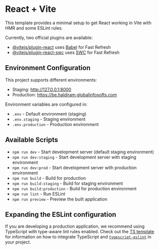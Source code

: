 # React + Vite

This template provides a minimal setup to get React working in Vite with HMR and some ESLint rules.

Currently, two official plugins are available:

- [@vitejs/plugin-react](https://github.com/vitejs/vite-plugin-react/blob/main/packages/plugin-react) uses [Babel](https://babeljs.io/) for Fast Refresh
- [@vitejs/plugin-react-swc](https://github.com/vitejs/vite-plugin-react/blob/main/packages/plugin-react-swc) uses [SWC](https://swc.rs/) for Fast Refresh

## Environment Configuration

This project supports different environments:
- Staging: http://127.0.0.1:8000
- Production: https://be.haldiram.globalinfosofts.com

Environment variables are configured in:
- `.env` - Default environment (staging)
- `.env.staging` - Staging environment
- `.env.production` - Production environment

## Available Scripts

- `npm run dev` - Start development server (default staging environment)
- `npm run dev:staging` - Start development server with staging environment
- `npm run dev:prod` - Start development server with production environment
- `npm run build` - Build for production
- `npm run build:staging` - Build for staging environment
- `npm run build:production` - Build for production environment
- `npm run lint` - Run ESLint
- `npm run preview` - Preview the built application

## Expanding the ESLint configuration

If you are developing a production application, we recommend using TypeScript with type-aware lint rules enabled. Check out the [TS template](https://github.com/vitejs/vite/tree/main/packages/create-vite/template-react-ts) for information on how to integrate TypeScript and [`typescript-eslint`](https://typescript-eslint.io) in your project.